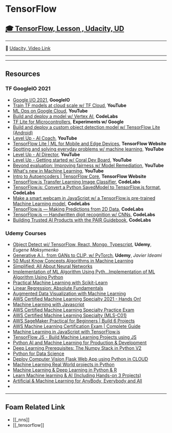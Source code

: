 # TensorFlow

## [🎓 TensorFlow, Lesson , Udacity, UD]()

---

🎥 [Udacity, Video Link]()

---

---

## Resources

### TF GoogleIO 2021

- [Google I/O 2021](https://events.google.com/io/session/4c81862b-95db-4a0a-94f0-61425fcec6f0?lng=en), **GoogleIO**
- [Train TF models at cloud scale w/ TF Cloud](https://www.youtube.com/watch?v=v4OZzDlv3aI), **YouTube**
- [ML Ops on Google Cloud](https://www.youtube.com/watch?v=tDZAiT6YNfo), **YouTube**
- [Build and deploy a model w/ Vertex AI](https://codelabs.developers.google.com/codelabs/vertex-ai-custom-models#0), **CodeLabs**
- [TF Lite for Microcontrollers](https://experiments.withgoogle.com/collection/tfliteformicrocontrollers), **Experiments w/ Google**
- [Build and deploy a custom object detection model w/ TensorFlow Lite (Android)](https://codelabs.developers.google.com/tflite-object-detection-android#0)
- [Level Up - AI Coach](https://www.youtube.com/watch?v=hH2kENvQe8s), **YouTube**
- [TensorFlow Lite | ML for Mobile and Edge Devices](https://www.tensorflow.org/lite), **TensorFlow Website**
- [Spotting and solving everyday problems w/ machine learning](https://www.youtube.com/watch?v=_1QtMPuYIVw), **YouTube**
- [Level Up - AI Director](https://www.youtube.com/watch?v=jIyM_qT9RZw), **YouTube**
- [Level Up - Getting started w/ Coral Dev Board](https://www.youtube.com/watch?v=-RpNI4ZrfIM), **YouTube**
- [Beyond evaluation: Improving fairness w/ Model Remediation](https://www.youtube.com/watch?v=toPJiD1ha_4), **YouTube**
- [What's new in Machine Learning](https://www.youtube.com/watch?v=qKkjCQlS1g4), **YouTube**
- [Intro to Autoencoders | TensorFlow Core](https://www.tensorflow.org/tutorials/generative/autoencoder), **TensorFlow Website**
- [TensorFlow.js Transfer Learning Image Classifier](https://codelabs.developers.google.com/codelabs/tensorflowjs-teachablemachine-codelab#0), **CodeLabs**
- [TensorFlow.js: Convert a Python SavedModel to TensorFlow.js format](https://codelabs.developers.google.com/codelabs/tensorflowjs-convert-python-savedmodel#0), **CodeLabs**
- [Make a smart webcam in JavaScript w/ a TensorFlow.js pre-trained Machine Learning model](https://codelabs.developers.google.com/codelabs/tensorflowjs-object-detection#0), **CodeLabs**
- [TensorFlow.js — Making Predictions from 2D Data](https://codelabs.developers.google.com/codelabs/tfjs-training-regression#0), **CodeLabs**
- [TensorFlow.js — Handwritten digit recognition w/ CNNs](https://codelabs.developers.google.com/codelabs/tfjs-training-classfication#0), **CodeLabs**
- [Building Trusted AI Products with the PAIR Guidebook](https://codelabs.developers.google.com/codelabs/pair-guidebook#0), **CodeLabs**

### Udemy Courses

- [Object Detect wi/ TensorFlow, React, Mongo, Typescript](https://www.udemy.com/course-dashboard-redirect/?course_id=3682704), **Udemy**, _Eugene Maksymenko_
- [Generative A.I., from GANs to CLIP, w/ PyTorch](https://www.udemy.com/course-dashboard-redirect/?course_id=4033434), **Udemy**, _Javier Ideami_
- [50 Must Know Concepts,Algorithms in Machine Learning](https://www.udemy.com/course/must-know-in-machine-learning/learn/lecture/16660786?start=0#content)
- [Simplified: All About Neural Networks](https://www.udemy.com/course/simplified-all-about-neural-networks/learn/lecture/23938082?start=0#content)
- [Implementation of ML Algorithm Using Pyth…Implementation of ML Algorithm Using Python](https://www.udemy.com/course/implementation-of-ml-algorithm-using-python/learn/lecture/22766701?start=0#content)
- [Practical Machine Learning with Scikit-Learn](https://www.udemy.com/course/machine-learning-one-hour/learn/lecture/20439617?start=0#content)
- [Linear Regression: Absolute Fundamentals](https://www.udemy.com/course/machine-learning-linear-regression-absolute-fundamentals/learn/lecture/20990298?start=0#content)
- [Augmented Data Visualization with Machine Learning](https://www.udemy.com/course/machinelearning-analytics/learn/lecture/14125587?start=0#content)
- [AWS Certified Machine Learning Specialty 2021 - Hands On!](https://www.udemy.com/course/aws-machine-learning/learn/lecture/16397664?start=0#content)
- [Machine Learning with Javascript](https://www.udemy.com/course/machine-learning-with-javascript/learn/lecture/12076466?start=0#content)
- [AWS Certified Machine Learning Specialty Practice Exam](https://www.udemy.com/course/aws-machine-learning-practice-exam/learn/quiz/4713424#content)
- [AWS Certified Machine Learning Specialty (MLS-C01)](https://www.udemy.com/course/aws-machine-learning-a-complete-guide-with-python/learn/lecture/17424622?start=0#content)
- [AWS SageMaker Practical for Beginners | Build 6 Projects](https://www.udemy.com/course/practical-aws-sagemaker-6-real-world-case-studies/)
- [AWS Machine Learning Certification Exam | Complete Guide](https://www.udemy.com/course/amazon-web-services-machine-learning/)
- [Machine Learning in JavaScript with TensorFlow.js](https://www.udemy.com/course/machine-learning-in-javascript-with-tensorflow-js/learn/lecture/15381100?start=0#content)
- [TensorFlow JS - Build Machine Learning Projects using JS](https://www.udemy.com/course/tensorflow-js-build-machine-learning-projects-using-js/learn/lecture/22759387?start=0#content)
- [Python AI and Machine Learning for Production & Development](https://www.udemy.com/course/techlatestnet-ai-ml/learn/lecture/16104909?start=0#content)
- [Deep Learning Prerequisites: The Numpy Stack in Python V2](https://www.udemy.com/course/numpy-python/learn/lecture/19394354?start=0#content)
- [Python for Data Science](https://www.udemy.com/course/top-python-for-data-science-course/)
- [Deploy Computer Vision Flask Web App using Python in CLOUD](https://www.udemy.com/course/deploy-image-classification-flask-web-app-in-pythonanywhere/)
- [Machine Learning Real World projects in Python](https://www.udemy.com/course/machine-learning-real-world-projects-in-python/)
- [Machine Learning & Deep Learning in Python & R](https://www.udemy.com/course/data_science_a_to_z/)
- [Learn Machine learning & AI (Including Hands-on 3 Projects)](https://www.udemy.com/course/machine-learning-and-ai-with-hands-on-projects/learn/lecture/22374358?start=0#content)
- [Artificial & Machine Learning for AnyBody, Everybody and All](https://www.udemy.com/course/teach-a-machine-to-learn-to-recognize-images-audio-and-pose/learn/lecture/17678792?start=0#content)
-

---

## Foam Related Link

- [[_nns]]
- [[_tensorflow]]
